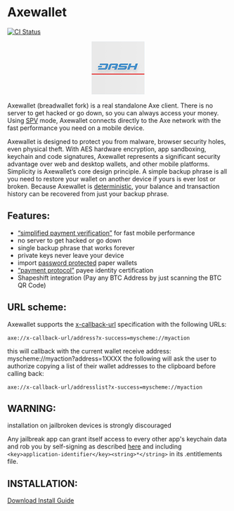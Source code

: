 # Axewallet

[![CI Status](http://img.shields.io/travis/AXErunners/axewalletsvg?style=flat)](https://travis-ci.com/AXErunners/axewallet)

<p align="center" >
<img src="AxeWallet/Images.xcassets/AppIcon.appiconset/icon120.png" alt="Axewallet" title="Axewallet">
</p>

Axewallet (breadwallet fork) is a real standalone Axe client. There is no server to get hacked or go down, so you can always access your money.
Using [SPV](https://en.bitcoin.it/wiki/Thin_Client_Security#Header-Only_Clients) mode, Axewallet connects directly to the Axe network with the fast performance you need on a mobile device.

Axewallet is designed to protect you from malware, browser security holes, even physical theft. With AES hardware encryption, app sandboxing,
keychain and code signatures, Axewallet represents a significant security advantage over web and desktop wallets, and other mobile platforms.
Simplicity is Axewallet’s core design principle. A simple backup phrase is all you need to restore your wallet on another device if yours is ever lost or broken.
Because Axewallet is [deterministic](https://axepay.atlassian.net/wiki/display/DOC/Whitepaper), your balance and transaction history can be recovered from just your backup phrase.

## Features:
- [“simplified payment verification”](https://axepay.atlassian.net/wiki/display/DOC/Official+Documentation) for fast mobile performance
- no server to get hacked or go down
- single backup phrase that works forever
- private keys never leave your device
- import [password protected](https://axepay.atlassian.net/wiki/display/DOC/Official+Documentation) paper wallets
- [“payment protocol”](https://axepay.atlassian.net/wiki/display/DOC/Official+Documentation) payee identity certification
- Shapeshift integration (Pay any BTC Address by just scanning the BTC QR Code)

## URL scheme:
Axewallet supports the [x-callback-url](http://x-callback-url.com/) specification with the following URLs:
```
axe://x-callback-url/address?x-success=myscheme://myaction
```
this will callback with the current wallet receive address: myscheme://myaction?address=1XXXX
the following will ask the user to authorize copying a list of their wallet addresses to the clipboard before calling back:
```
axe://x-callback-url/addresslist?x-success=myscheme://myaction
```

## WARNING:

installation on jailbroken devices is strongly discouraged

Any jailbreak app can grant itself access to every other app's keychain data
and rob you by self-signing as described [here](http://www.saurik.com/id/8)
and including `<key>application-identifier</key><string>*</string>` in its
.entitlements file.

## INSTALLATION:

[Download Install Guide](https://axepay.atlassian.net/wiki/display/DOC/Download+-+Install+-+Guide)

